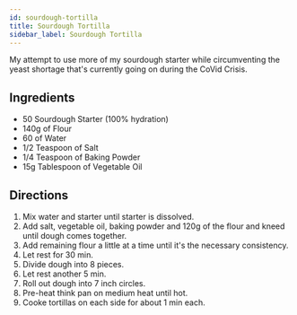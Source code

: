 ```yaml
---
id: sourdough-tortilla
title: Sourdough Tortilla
sidebar_label: Sourdough Tortilla
---
```


My attempt to use more of my sourdough starter while circumventing the yeast shortage that's currently going on during the CoVid Crisis.

## Ingredients 

+ 50 Sourdough Starter (100% hydration)
+ 140g of Flour
+ 60 of Water
+ 1/2 Teaspoon of Salt
+ 1/4 Teaspoon of Baking Powder
+ 15g Tablespoon of Vegetable Oil

## Directions

1. Mix water and starter until starter is dissolved.
1. Add salt, vegetable oil, baking powder and 120g of the flour and kneed until dough comes together.
1. Add remaining flour a little at a time until it's the necessary consistency. 
1. Let rest for 30 min.
1. Divide dough into 8 pieces.
1. Let rest another 5 min.
1. Roll out dough into 7 inch circles.
1. Pre-heat think pan on medium heat until hot.
1. Cooke tortillas on each side for about 1 min each.
